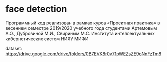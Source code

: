 # face detection
Программный код реализован в рамках курса «Проектная практика» в весеннем семестре 2019/2020 учебного года студентами Артемовым А.О., Дубровиной М.И., Свириным М.С. Института интеллектуальных кибернетических систем НИЯУ МИФИ

dataset: https://drive.google.com/drive/folders/0B7EVK8r0v71pWEZsZE9oNnFzTm8
